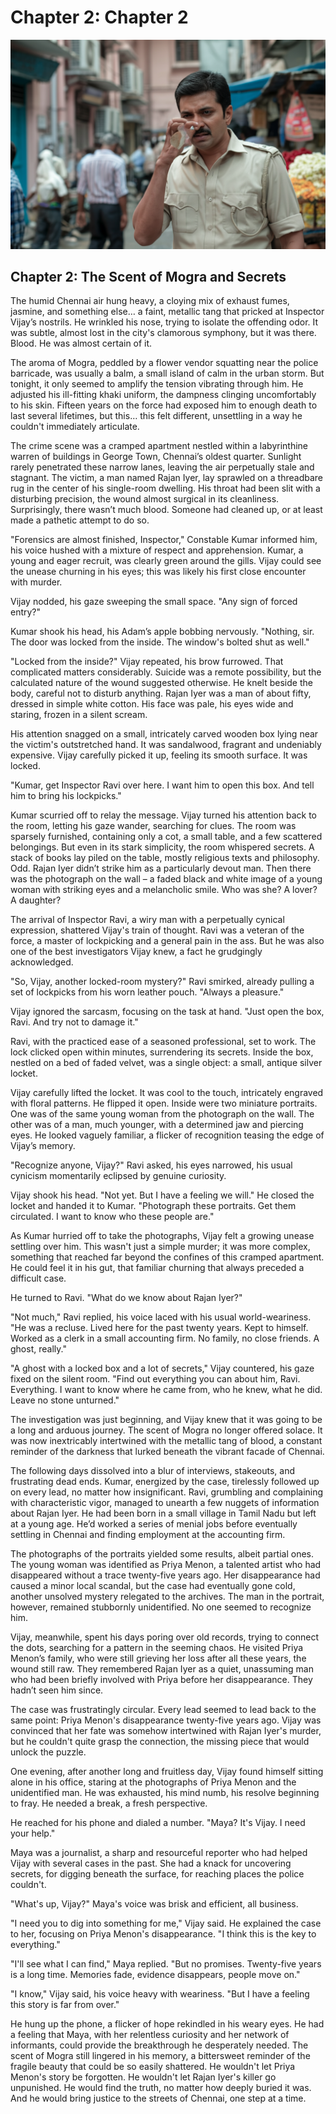 # Chapter 2: Chapter 2

![Chapter 2 Illustration: Chapter 2](illustrations/chapter_02_chapter_2_20250412_215116.png)

## Chapter 2: The Scent of Mogra and Secrets

The humid Chennai air hung heavy, a cloying mix of exhaust fumes, jasmine, and something else… a faint, metallic tang that pricked at Inspector Vijay’s nostrils. He wrinkled his nose, trying to isolate the offending odor. It was subtle, almost lost in the city's clamorous symphony, but it was there. Blood. He was almost certain of it.

The aroma of Mogra, peddled by a flower vendor squatting near the police barricade, was usually a balm, a small island of calm in the urban storm. But tonight, it only seemed to amplify the tension vibrating through him. He adjusted his ill-fitting khaki uniform, the dampness clinging uncomfortably to his skin. Fifteen years on the force had exposed him to enough death to last several lifetimes, but this… this felt different, unsettling in a way he couldn't immediately articulate.

The crime scene was a cramped apartment nestled within a labyrinthine warren of buildings in George Town, Chennai’s oldest quarter. Sunlight rarely penetrated these narrow lanes, leaving the air perpetually stale and stagnant. The victim, a man named Rajan Iyer, lay sprawled on a threadbare rug in the center of his single-room dwelling. His throat had been slit with a disturbing precision, the wound almost surgical in its cleanliness. Surprisingly, there wasn’t much blood. Someone had cleaned up, or at least made a pathetic attempt to do so.

"Forensics are almost finished, Inspector," Constable Kumar informed him, his voice hushed with a mixture of respect and apprehension. Kumar, a young and eager recruit, was clearly green around the gills. Vijay could see the unease churning in his eyes; this was likely his first close encounter with murder.

Vijay nodded, his gaze sweeping the small space. "Any sign of forced entry?"

Kumar shook his head, his Adam’s apple bobbing nervously. "Nothing, sir. The door was locked from the inside. The window's bolted shut as well."

"Locked from the inside?" Vijay repeated, his brow furrowed. That complicated matters considerably. Suicide was a remote possibility, but the calculated nature of the wound suggested otherwise. He knelt beside the body, careful not to disturb anything. Rajan Iyer was a man of about fifty, dressed in simple white cotton. His face was pale, his eyes wide and staring, frozen in a silent scream.

His attention snagged on a small, intricately carved wooden box lying near the victim's outstretched hand. It was sandalwood, fragrant and undeniably expensive. Vijay carefully picked it up, feeling its smooth surface. It was locked.

"Kumar, get Inspector Ravi over here. I want him to open this box. And tell him to bring his lockpicks."

Kumar scurried off to relay the message. Vijay turned his attention back to the room, letting his gaze wander, searching for clues. The room was sparsely furnished, containing only a cot, a small table, and a few scattered belongings. But even in its stark simplicity, the room whispered secrets. A stack of books lay piled on the table, mostly religious texts and philosophy. Odd. Rajan Iyer didn’t strike him as a particularly devout man. Then there was the photograph on the wall – a faded black and white image of a young woman with striking eyes and a melancholic smile. Who was she? A lover? A daughter?

The arrival of Inspector Ravi, a wiry man with a perpetually cynical expression, shattered Vijay's train of thought. Ravi was a veteran of the force, a master of lockpicking and a general pain in the ass. But he was also one of the best investigators Vijay knew, a fact he grudgingly acknowledged.

"So, Vijay, another locked-room mystery?" Ravi smirked, already pulling a set of lockpicks from his worn leather pouch. "Always a pleasure."

Vijay ignored the sarcasm, focusing on the task at hand. "Just open the box, Ravi. And try not to damage it."

Ravi, with the practiced ease of a seasoned professional, set to work. The lock clicked open within minutes, surrendering its secrets. Inside the box, nestled on a bed of faded velvet, was a single object: a small, antique silver locket.

Vijay carefully lifted the locket. It was cool to the touch, intricately engraved with floral patterns. He flipped it open. Inside were two miniature portraits. One was of the same young woman from the photograph on the wall. The other was of a man, much younger, with a determined jaw and piercing eyes. He looked vaguely familiar, a flicker of recognition teasing the edge of Vijay’s memory.

"Recognize anyone, Vijay?" Ravi asked, his eyes narrowed, his usual cynicism momentarily eclipsed by genuine curiosity.

Vijay shook his head. "Not yet. But I have a feeling we will." He closed the locket and handed it to Kumar. "Photograph these portraits. Get them circulated. I want to know who these people are."

As Kumar hurried off to take the photographs, Vijay felt a growing unease settling over him. This wasn't just a simple murder; it was more complex, something that reached far beyond the confines of this cramped apartment. He could feel it in his gut, that familiar churning that always preceded a difficult case.

He turned to Ravi. "What do we know about Rajan Iyer?"

"Not much," Ravi replied, his voice laced with his usual world-weariness. "He was a recluse. Lived here for the past twenty years. Kept to himself. Worked as a clerk in a small accounting firm. No family, no close friends. A ghost, really."

"A ghost with a locked box and a lot of secrets," Vijay countered, his gaze fixed on the silent room. "Find out everything you can about him, Ravi. Everything. I want to know where he came from, who he knew, what he did. Leave no stone unturned."

The investigation was just beginning, and Vijay knew that it was going to be a long and arduous journey. The scent of Mogra no longer offered solace. It was now inextricably intertwined with the metallic tang of blood, a constant reminder of the darkness that lurked beneath the vibrant facade of Chennai.

The following days dissolved into a blur of interviews, stakeouts, and frustrating dead ends. Kumar, energized by the case, tirelessly followed up on every lead, no matter how insignificant. Ravi, grumbling and complaining with characteristic vigor, managed to unearth a few nuggets of information about Rajan Iyer. He had been born in a small village in Tamil Nadu but left at a young age. He’d worked a series of menial jobs before eventually settling in Chennai and finding employment at the accounting firm.

The photographs of the portraits yielded some results, albeit partial ones. The young woman was identified as Priya Menon, a talented artist who had disappeared without a trace twenty-five years ago. Her disappearance had caused a minor local scandal, but the case had eventually gone cold, another unsolved mystery relegated to the archives. The man in the portrait, however, remained stubbornly unidentified. No one seemed to recognize him.

Vijay, meanwhile, spent his days poring over old records, trying to connect the dots, searching for a pattern in the seeming chaos. He visited Priya Menon’s family, who were still grieving her loss after all these years, the wound still raw. They remembered Rajan Iyer as a quiet, unassuming man who had been briefly involved with Priya before her disappearance. They hadn’t seen him since.

The case was frustratingly circular. Every lead seemed to lead back to the same point: Priya Menon's disappearance twenty-five years ago. Vijay was convinced that her fate was somehow intertwined with Rajan Iyer's murder, but he couldn't quite grasp the connection, the missing piece that would unlock the puzzle.

One evening, after another long and fruitless day, Vijay found himself sitting alone in his office, staring at the photographs of Priya Menon and the unidentified man. He was exhausted, his mind numb, his resolve beginning to fray. He needed a break, a fresh perspective.

He reached for his phone and dialed a number. "Maya? It's Vijay. I need your help."

Maya was a journalist, a sharp and resourceful reporter who had helped Vijay with several cases in the past. She had a knack for uncovering secrets, for digging beneath the surface, for reaching places the police couldn't.

"What's up, Vijay?" Maya's voice was brisk and efficient, all business.

"I need you to dig into something for me," Vijay said. He explained the case to her, focusing on Priya Menon's disappearance. "I think this is the key to everything."

"I'll see what I can find," Maya replied. "But no promises. Twenty-five years is a long time. Memories fade, evidence disappears, people move on."

"I know," Vijay said, his voice heavy with weariness. "But I have a feeling this story is far from over."

He hung up the phone, a flicker of hope rekindled in his weary eyes. He had a feeling that Maya, with her relentless curiosity and her network of informants, could provide the breakthrough he desperately needed. The scent of Mogra still lingered in his memory, a bittersweet reminder of the fragile beauty that could be so easily shattered. He wouldn't let Priya Menon's story be forgotten. He wouldn't let Rajan Iyer's killer go unpunished. He would find the truth, no matter how deeply buried it was. And he would bring justice to the streets of Chennai, one step at a time.